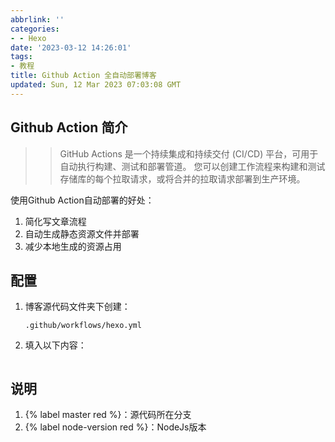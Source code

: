 ```yaml
---
abbrlink: ''
categories:
- - Hexo
date: '2023-03-12 14:26:01'
tags:
- 教程
title: Github Action 全自动部署博客
updated: Sun, 12 Mar 2023 07:03:08 GMT
---
```

## Github Action 简介

> >GitHub Actions 是一个持续集成和持续交付 (CI/CD) 平台，可用于自动执行构建、测试和部署管道。 您可以创建工作流程来构建和测试存储库的每个拉取请求，或将合并的拉取请求部署到生产环境。

使用Github Action自动部署的好处：

1. 简化写文章流程
2. 自动生成静态资源文件并部署
3. 减少本地生成的资源占用

## 配置

1. 博客源代码文件夹下创建：
   ```text
   .github/workflows/hexo.yml
   ```
2. 填入以下内容：
   ```yaml

   ```


## 说明

1. {% label master red %}：源代码所在分支
2. {% label node-version red %}：NodeJs版本


